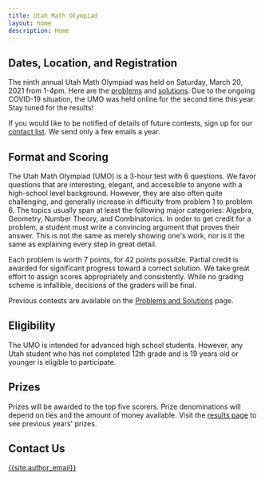 ```yaml
---
title: Utah Math Olympiad
layout: home
description: Home
---
```


## Dates, Location, and Registration

The ninth annual Utah Math Olympiad was held on Saturday, March 20, 2021 from 1-4pm.
Here are the
[problems](/doc/2021UtahMathOlympiad.pdf)
and [solutions](/doc/2021UtahMathOlympiadSolutions.pdf).
Due to the ongoing COVID-19 situation, the UMO was held online for the second time this year.
Stay tuned for the results!

<!-- HTML for registration link
<center><span>
<a class="registerlink" href="https://docs.google.com/forms/d/e/1FAIpQLSeP5FkOHeEdtmpuqknp_maToTswrYDf_PZN5rZap2Lq2utPtg/viewform?usp=sf_link">REGISTER HERE</a>
</span></center>
-->

If you would like to be notified of details of future contests, sign up for our [contact list](https://goo.gl/forms/f1nIgeAUI4V6WStI2). We send only a few emails a year.

## Format and Scoring

The Utah Math Olympiad (UMO) is a 3-hour test with 6 questions. We favor questions that are interesting, elegant, and accessible to anyone with a high-school level background. However, they are also often quite challenging, and generally increase in difficulty from problem 1 to problem 6. The topics usually span at least the following major categories: Algebra, Geometry, Number Theory, and Combinatorics. In order to get credit for a problem, a student must write a convincing argument that proves their answer. This is not the same as merely showing one's work, nor is it the same as explaining every step in great detail.

Each problem is worth 7 points, for 42 points possible. Partial credit is awarded for significant progress toward a correct solution. We take great effort to assign scores appropriately and consistently. While no grading scheme is infallible, decisions of the graders will be final.

Previous contests are available on the [Problems and Solutions](problems) page.

## Eligibility

The UMO is intended for advanced high school students. However, any Utah student who has not completed 12th grade and is 19 years old or younger is eligible to participate.

## Prizes

Prizes will be awarded to the top five scorers. Prize denominations will depend on ties and the amount of money available. Visit the [results page](results) to see previous years' prizes.

## Contact Us

[{{site.author_email}}](mailto:{{site.author_email}})
